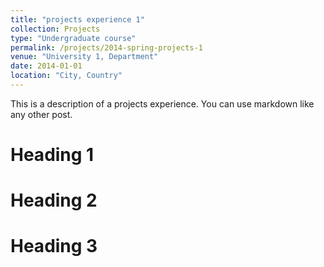 ```yaml
---
title: "projects experience 1"
collection: Projects
type: "Undergraduate course"
permalink: /projects/2014-spring-projects-1
venue: "University 1, Department"
date: 2014-01-01
location: "City, Country"
---
```


This is a description of a projects experience. You can use markdown like any other post.

Heading 1
======

Heading 2
======

Heading 3
======